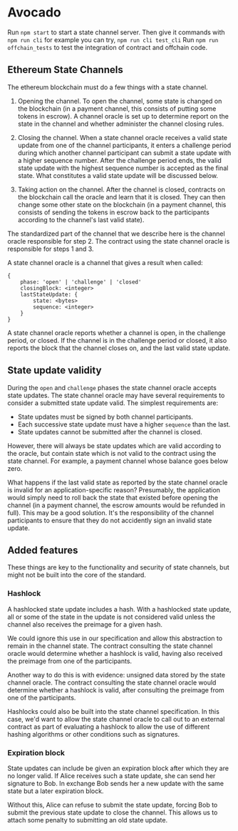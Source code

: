 # Avocado

Run `npm start` to start a state channel server. Then give it commands with `npm run cli` for example you can try, `npm run cli test_cli`
Run `npm run offchain_tests` to test the integration of contract and offchain code.

## Ethereum State Channels

The ethereum blockchain must do a few things with a state channel. 

1. Opening the channel. To open the channel, some state is changed on the blockchain (in a payment channel, this consists of putting some tokens in escrow). A channel oracle is set up to determine report on the state in the channel and whether administer the channel closing rules.

2. Closing the channel. When a state channel oracle receives a valid state update from one of the channel participants, it enters a challenge period during which another channel participant can submit a state update with a higher sequence number. After the challenge period ends, the valid state update with the highest sequence number is accepted as the final state. What constitutes a valid state update will be discussed below.  

3. Taking action on the channel. After the channel is closed, contracts on the blockchain call the oracle and learn that it is closed. They can then change some other state on the blockchain (in a payment channel, this consists of sending the tokens in escrow back to the participants according to the channel's last valid state).

The standardized part of the channel that we describe here is the channel oracle responsible for step 2. The contract using the state channel oracle is responsible for steps 1 and 3.

A state channel oracle is a channel that gives a result when called:

```
{
    phase: 'open' | 'challenge' | 'closed'
    closingBlock: <integer>
    lastStateUpdate: {
        state: <bytes>
        sequence: <integer>
    }
}
```

A state channel oracle reports whether a channel is open, in the challenge period, or closed. If the channel is in the challenge period or closed, it also reports the block that the channel closes on, and the last valid state update.

## State update validity
During the `open` and `challenge` phases the state channel oracle accepts state updates. The state channel oracle may have several requirements to consider a submitted state update valid. The simplest requirements are:

- State updates must be signed by both channel participants.
- Each successive state update must have a higher `sequence` than the last.
- State updates cannot be submitted after the channel is closed.

However, there will always be state updates which are valid according to the oracle, but contain state which is not valid to the contract using the state channel. For example, a payment channel whose balance goes below zero.

What happens if the last valid state as reported by the state channel oracle is invalid for an application-specific reason? Presumably, the application would simply need to roll back the state that existed before opening the channel (in a payment channel, the escrow amounts would be refunded in full). This may be a good solution. It's the responsibility of the channel participants to ensure that they do not accidently sign an invalid state update.

## Added features
These things are key to the functionality and security of state channels, but might not be built into the core of the standard. 

### Hashlock
A hashlocked state update includes a hash. With a hashlocked state update, all or some of the state in the update is not considered valid unless the channel also receives the preimage for a given hash. 

We could ignore this use in our specification and allow this abstraction to remain in the channel state. The contract consulting the state channel oracle would determine whether a hashlock is valid, having also received the preimage from one of the participants.

Another way to do this is with evidence: unsigned data stored by the state channel oracle. The contract consulting the state channel oracle would determine whether a hashlock is valid, after consulting the preimage from one of the participants.

Hashlocks could also be built into the state channel specification. In this case, we'd want to allow the state channel oracle to call out to an external contract as part of evaluating a hashlock to allow the use of different hashing algorithms or other conditions such as signatures.

### Expiration block
State updates can include be given an expiration block after which they are no longer valid. If Alice receives such a state update, she can send her signature to Bob. In exchange Bob sends her a new update with the same state but a later expiration block. 

Without this, Alice can refuse to submit the state update, forcing Bob to submit the previous state update to close the channel. This allows us to attach some penalty to submitting an old state update.
